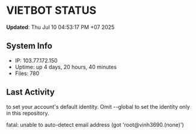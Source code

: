 # VIETBOT STATUS
**Updated**: Thu Jul 10 04:53:17 PM +07 2025

## System Info
- IP: 103.77.172.150
- Uptime: up 4 days, 20 hours, 40 minutes
- Files: 780

## Last Activity

to set your account's default identity.
Omit --global to set the identity only in this repository.

fatal: unable to auto-detect email address (got 'root@vinh3690.(none)')

